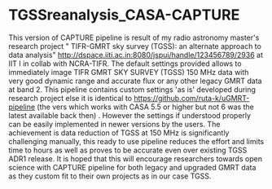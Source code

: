 # TGSSreanalysis_CASA-CAPTURE
This version of CAPTURE pipeline is result of my radio astronomy master's research project "	TIFR-GMRT sky survey (TGSS): an alternate approach to data analysis" http://dspace.iiti.ac.in:8080/jspui/handle/123456789/2936 at IIT I in collab with NCRA-TIFR. The default settings provided allows to immediately image TIFR GMRT SKY SURVEY (TGSS) 150 MHz data with very good dynamic range and accurate flux or any other legacy GMRT data at band 2. This pipeline contains custom settings 'as is' developed during research project else it is identical to https://github.com/ruta-k/uGMRT-pipeline (the vers which works with CASA 5.5 or higher but not 6 was the latest available back then) . However the settings if understood properly can be easily implemented in newer versions by the users.
The achievement is data reduction of TGSS at 150 MHz is significantly challenging manually, this ready to use pipeline reduces the effort and limits time to hours as well as proves to be accurate even over existing TGSS ADR1 release.
It is hoped that this will encourage researchers towards open science with CAPTURE pipeline for both legacy and upgraded GMRT data as they custom fit to their own projects as in our case TGSS.
